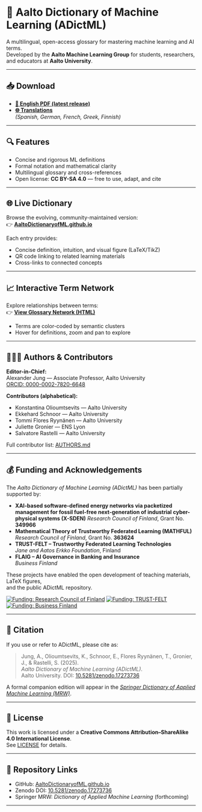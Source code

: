 # 📘 Aalto Dictionary of Machine Learning (ADictML)

A multilingual, open-access glossary for mastering machine learning and AI terms.  
Developed by the **Aalto Machine Learning Group** for students, researchers, and educators at **Aalto University**.

---

## 📥 Download

- **[📘 English PDF (latest release)](./ADictML_English.pdf)**
- **[🌐 Translations](https://github.com/AaltoDictionaryofML/AaltoDictionaryofML.github.io/tree/main/translations/)**  
  *(Spanish, German, French, Greek, Finnish)*

---

## 🔍 Features

- Concise and rigorous ML definitions  
- Formal notation and mathematical clarity  
- Multilingual glossary and cross-references  
- Open license: **CC BY-SA 4.0** — free to use, adapt, and cite  

---

## 🌐 Live Dictionary

Browse the evolving, community-maintained version:  
👉 [**AaltoDictionaryofML.github.io**](https://aaltodictionaryofml.github.io)

Each entry provides:
- Concise definition, intuition, and visual figure (LaTeX/TikZ)
- QR code linking to related learning materials
- Cross-links to connected concepts

---

## 📈 Interactive Term Network

Explore relationships between terms:  
👉 [**View Glossary Network (HTML)**](./assets/glossary_network.html)

- Terms are color-coded by semantic clusters  
- Hover for definitions, zoom and pan to explore  

---

## 🧑‍🤝‍🧑 Authors & Contributors

**Editor-in-Chief:**  
Alexander Jung — Associate Professor, Aalto University  
[ORCID: 0000-0002-7820-6648](https://orcid.org/0000-0002-7820-6648)

**Contributors (alphabetical):**
- Konstantina Olioumtsevits — Aalto University  
- Ekkehard Schnoor — Aalto University  
- Tommi Flores Ryynänen — Aalto University  
- Juliette Gronier — ENS Lyon  
- Salvatore Rastelli — Aalto University  

Full contributor list: [AUTHORS.md](./AUTHORS.md)

---

## 💰 Funding and Acknowledgements

The *Aalto Dictionary of Machine Learning (ADictML)* has been partially supported by:

- **XAI-based software-defined energy networks via packetized management for fossil fuel-free next-generation of industrial cyber-physical systems (X-SDEN)**
  *Research Council of Finland*, Grant No. **349966**
- **Mathematical Theory of Trustworthy Federated Learning (MATHFUL)**  
  *Research Council of Finland*, Grant No. **363624**
- **TRUST-FELT – Trustworthy Federated Learning Technologies**  
  *Jane and Aatos Erkko Foundation*, Finland  
- **FLAIG – AI Governance in Banking and Insurance**  
  *Business Finland*  

These projects have enabled the open development of teaching materials, LaTeX figures,  
and the public ADictML repository.  

[![Funding: Research Council of Finland](https://img.shields.io/badge/Funding-RCoF_354963-blue)](#)
[![Funding: TRUST-FELT](https://img.shields.io/badge/Funding-JAEF_TRUST--FELT-lightgrey)](#)
[![Funding: Business Finland](https://img.shields.io/badge/Funding-FLAIG-orange)](#)

---

## 📌 Citation

If you use or refer to ADictML, please cite as:

> Jung, A., Olioumtsevits, K., Schnoor, E., Flores Ryynänen, T., Gronier, J., & Rastelli, S. (2025).  
> *Aalto Dictionary of Machine Learning (ADictML)*.  
> Aalto University. DOI: [10.5281/zenodo.17273736](https://doi.org/10.5281/zenodo.17273736)

A formal companion edition will appear in the [*Springer Dictionary of Applied Machine Learning (MRW)*](https://books.google.fi/books/about/Dictionary_of_Applied_Machine_Learning.html?id=JLGT0QEACAAJ&redir_esc=y).

---

## 🧾 License

This work is licensed under a **Creative Commons Attribution–ShareAlike 4.0 International License**.  
See [LICENSE](./LICENSE) for details.

---

## 🧭 Repository Links

- GitHub: [AaltoDictionaryofML.github.io](https://github.com/AaltoDictionaryofML/AaltoDictionaryofML.github.io)  
- Zenodo DOI: [10.5281/zenodo.17273736](https://doi.org/10.5281/zenodo.17273736)  
- Springer MRW: *Dictionary of Applied Machine Learning* (forthcoming)

---